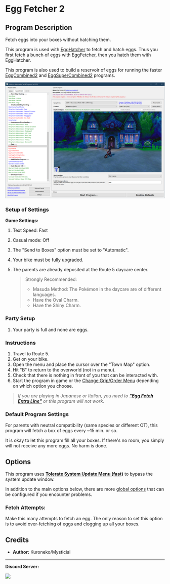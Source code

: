 # Egg Fetcher 2

## Program Description

Fetch eggs into your boxes without hatching them.

This program is used with [EggHatcher](EggHatcher.md) to fetch and hatch eggs. Thus you first fetch a bunch of eggs with EggFetcher, then you hatch them with EggHatcher.

This program is also used to build a reservoir of eggs for running the faster [EggCombined2](EggCombined2.md) and [EggSuperCombined2](EggSuperCombined2.md) programs.

<img src="images/EggFetcher2-0.png">

### Setup of Settings

**Game Settings:**

1. Text Speed: Fast
2. Casual mode: Off
3. The "Send to Boxes" option must be set to "Automatic".
4. Your bike must be fully upgraded.
5. The parents are already deposited at the Route 5 daycare center.

   > Strongly Recommended:
   > - Masuda Method: The Pokémon in the daycare are of different languages.
   > - Have the Oval Charm.
   > - Have the Shiny Charm.

### Party Setup

1. Your party is full and none are eggs.

### Instructions

1. Travel to Route 5.
2. Get on your bike.
3. Open the menu and place the cursor over the "Town Map" option.
4. Hit "B" to return to the overworld (not in a menu).
5. Check that there is nothing in front of you that can be interacted with.
6. Start the program in game or the [Change Grip/Order Menu](https://github.com/PokemonAutomation/Microcontroller/blob/master/Wiki/Programs/NintendoSwitch/ChangeGripOrderMenu.md) depending on which option you choose.

> *If you are playing in Japanese or Italian, you need to [**"Egg Fetch Extra Line"**](PokemonSettings.md#egg-fetch-extra-line) or this program will not work.*

### Default Program Settings

For parents with neutral compatibility (same species or different OT), this program will fetch a box of eggs every ~15 min. or so.

It is okay to let this program fill all your boxes. If there's no room, you simply will not receive any more eggs. No harm is done.


## Options

This program uses [**Tolerate System Update Menu (fast)**](/Wiki/Programs/NintendoSwitch/FrameworkSettings.md#tolerate-system-update-menu-fast) to bypass the system update window.

In addition to the main options below, there are more [global options](PokemonSettings.md) that can be configured if you encounter problems.

### Fetch Attempts:

Make this many attempts to fetch an egg. The only reason to set this option is to avoid over-fetching of eggs and clogging up all your boxes.


## Credits

- **Author:** Kuroneko/Mysticial


<hr>

**Discord Server:** 

[<img src="https://canary.discordapp.com/api/guilds/695809740428673034/widget.png?style=banner2">](https://discord.gg/cQ4gWxN)


